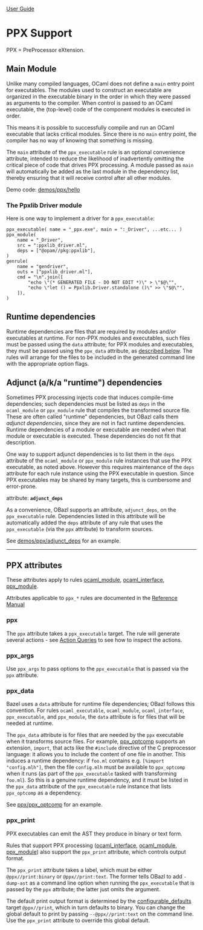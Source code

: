 [User Guide](index.md)

PPX Support
===========

PPX = PreProcessor eXtension.

<a name="main_module">Main Module</a>
-------------------------------------

Unlike many compiled languages, OCaml does not define a `main` entry
point for executables. The modules used to construct an executable are
organized in the executable binary in the order in which they were
passed as arguments to the compiler. When control is passed to an OCaml
executable, the (top-level) code of the component modules is executed in
order.

This means it is possible to successfully compile and run an OCaml
executable that lacks critical modules. Since there is no `main` entry
point, the compiler has no way of knowing that something is missing.

The `main` attribute of the `ppx_executable` rule is an optional
convenience attribute, intended to reduce the likelihood of
inadvertently omitting the critical piece of code that drives PPX
processing. A module passed as `main` will automatically be added as the
last module in the dependency list, thereby ensuring that it will
receive control after all other modules.

Demo code:
[demos/ppx/hello](https://github.com/obazl/dev_obazl/blob/aed0ce898b480c109ccd9b42fddc6f6c1640277c/demos/ppx/hello/BUILD.bazel#L53)

### The Ppxlib Driver module

Here is one way to implement a driver for a `ppx_executable`:

    ppx_executable( name = "_ppx.exe", main = ":_Driver", ...etc... )
    ppx_module(
        name = "_Driver",
        src = ":ppxlib_driver.ml",
        deps = ["@opam//pkg:ppxlib"],
    )
    genrule(
        name = "gendriver",
        outs = ["ppxlib_driver.ml"],
        cmd = "\n".join([
            "echo \"(* GENERATED FILE - DO NOT EDIT *)\" > \"$@\"",
            "echo \"let () = Ppxlib.Driver.standalone ()\" >> \"$@\"",
        ]),
    )

<a name="runtime-deps">Runtime dependencies</a>
-----------------------------------------------

Runtime dependencies are files that are required by modules and/or
executables at runtime. For non-PPX modules and executables, such files
must be passed using the `data` attribute; for PPX modules and
executables, they must be passed using the `ppx_data` attribute, as
[described below](#ppx_data). The rules will arrange for the files to be
included in the generated command line with the appropriate option
flags.

<a id="adjunct_deps" name="adjunct_deps">Adjunct (a/k/a "runtime") dependencies</a>
-----------------------------------------------------------------------------------

Sometimes PPX processing injects code that induces compile-time
dependencies; such dependencies must be listed as `deps` in the
`ocaml_module` or `ppx_module` rule that compiles the transformed source
file. These are often called "runtime" dependencies, but OBazl calls
them *adjunct dependencies*, since they are not in fact runtime
dependencies. Runtime dependencies of a module or executable are needed
when that module or executable is executed. These dependencies do not
fit that description.

One way to support adjunct dependencies is to list them in the `deps`
attribute of the `ocaml_module` or `ppx_module` rule instances that use
the PPX executable, as noted above. However this requires maintenance of
the `deps` attribute for each rule instance using the PPX executable in
question. Since PPX executables may be shared by many targets, this is
cumbersome and error-prone.

attribute: **`adjunct_deps`**

As a convenience, OBazl supports an attribute, `adjunct_deps`, on the
`ppx_executable` rule. Dependencies listed in this attribute will be
automatically added the `deps` attribute of any rule that uses the
`ppx_executable` (via the `ppx` attribute) to transform sources.

See
[demos/ppx/adjunct\_deps](https://github.com/obazl/dev_obazl/tree/main/demos/ppx/adjunct_deps)
for an example.

------------------------------------------------------------------------

<a name="ppx-attrs">PPX attributes</a>
--------------------------------------

These attributes apply to rules
[ocaml\_module](../refman/rules_ocaml.md#ocaml_module),
[ocaml\_interface](../refman/ocaml_rules.md#ocaml_interface),
[ppx\_module](../refman/rules_ppx.md#ppx_module).

Attributes applicable to `ppx_*` rules are documented in the [Reference
Manual](../refman/rules_ppx.md)

### <a name="ppx">ppx</a>

The `ppx` attribute takes a `ppx_executable` target. The rule will
generate several actions - see [Action
Queries](transparency.md#action_queries) to see how to inspect the
actions.

### <a name="ppx_args">ppx\_args</a>

Use `ppx_args` to pass options to the `ppx_executable` that is passed
via the `ppx` attribute.

### <a name="ppx_data">ppx\_data</a>

Bazel uses a `data` attribute for runtime file dependencies; OBazl
follows this convention. For rules `ocaml_executable`, `ocaml_module`,
`ocaml_interface`, `ppx_executable`, and `ppx_module`, the `data`
attribute is for files that will be needed at runtime.

The `ppx_data` attribute is for files that are needed by the `ppx`
executable when it transforms source files. For example,
[ppx\_optcomp]() supports an extension, `import`, that acts like the
`#include` directive of the C preprocessor language: it allows you to
include the content of one file in another. This induces a runtime
dependency: if `foo.ml` contains e.g. `[%import "config.mlh"]`, then the
file `config.mlh` must be available to `ppx_optcomp` when it runs (as
part of the `ppx_executable` tasked with transforming `foo.ml`). So this
is a genuine runtime dependency, and it must be listed in the `ppx_data`
attribute of the `ppx_executable` rule instance that lists `ppx_optcomp`
as a dependency.

See
[ppx/ppx\_optcomp](https://github.com/obazl/dev_obazl/blob/c0f01d6ae66ecdebbbfac687120ef734886542d4/demos/ppx/ppx_optcomp/BUILD.bazel#L27)
for an example.

### <a name="ppx_print">ppx\_print</a>

PPX executables can emit the AST they produce in binary or text form.

Rules that support PPX processing
([ocaml\_interface](../refman/rules_ocaml.md#ocaml_interface),
[ocaml\_module](../refman/rules_ocaml.md#ocaml_module),
[ppx\_module](../refman/rules_ppx.md#ppx_module)) also support the
`ppx_print` attribute, which controls output format.

The `ppx_print` attribute takes a label, which must be either
`@ppx//print:binary` or `@ppx//print:text`. The former tells OBazl to
add `-dump-ast` as a command line option when running the
`ppx_executable` that is passed by the `ppx` attribute; the latter just
omits the argument.

The default print output format is determined by the
[configurable\_defaults](configurable_defaults.md) target `@ppx//print`,
which in turn defaults to binary. You can change the global default to
print by passing `--@ppx//print:text` on the command line. Use the
`ppx_print` attribute to override this global default.
